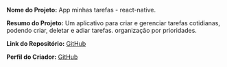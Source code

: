 **Nome do Projeto:** App minhas tarefas - react-native.

**Resumo do Projeto:** Um aplicativo para criar e gerenciar tarefas cotidianas, podendo criar, deletar e adiar tarefas. organização por prioridades.

**Link do Repositório:** [GitHub](https://github.com/AdrianoSaraivaa/trabalho-prof-lucas.git)

**Perfil do Criador:** [GitHub](https://github.com/AdrianoSaraivaa)
